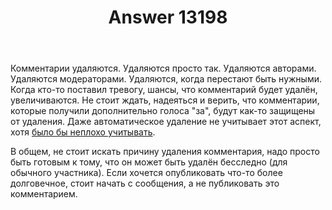 ﻿---
title: "Answer 13198"
se.owner.user_id: 176217
se.owner.display_name: "αλεχολυτ"
se.owner.link: "https://ru.meta.stackoverflow.com/users/176217/%ce%b1%ce%bb%ce%b5%cf%87%ce%bf%ce%bb%cf%85%cf%84"
se.answer_id: 13198
se.question_id: 13185
se.post_type: answer
se.is_accepted: True
---
<p>Комментарии удаляются. Удаляются просто так. Удаляются авторами. Удаляются модераторами. Удаляются, когда перестают быть нужными. Когда кто-то поставил тревогу, шансы, что комментарий будет удалён, увеличиваются. Не стоит ждать, надеяться и верить, что комментарии, которые получили дополнительно голоса &quot;за&quot;, будут как-то защищены от удаления. Даже автоматическое удаление не учитывает этот аспект, хотя <a href="https://ru.meta.stackoverflow.com/q/8137/176217">было бы неплохо учитывать</a>.</p>
<p>В общем, не стоит искать причину удаления комментария, надо просто быть готовым к тому, что он может быть удалён бесследно (для обычного участника). Если хочется опубликовать что-то более долговечное, стоит начать с сообщения, а не публиковать это комментарием.</p>

